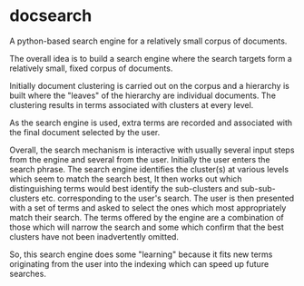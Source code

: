 # docsearch
A python-based search engine for a relatively small corpus of documents.

The overall idea is to build a search engine where the search targets form a relatively small, fixed corpus of documents. 

Initially document clustering is carried out on the corpus and a hierarchy is built where the "leaves" of the hierarchy are individual documents. The clustering results in terms associated with clusters at every level. 

As the search engine is used, extra terms are recorded and associated with the final document selected by the user.

Overall, the search mechanism is interactive with usually several input steps from the engine and several from the user. Initially the user enters the search phrase. The search engine identifies the cluster(s) at various levels which seem to match the search best, It then works out which distinguishing terms would best identify the sub-clusters and sub-sub-clusters etc. corresponding to the user's search. The user is then presented with a set of terms and asked to select the ones which most appropriately match their search. The terms offered by the engine are a combination of those which will narrow the search and some which confirm that the best clusters have not been inadvertently omitted.

So, this search engine does some "learning" because it fits new terms originating from the user into the indexing which can speed up future searches.